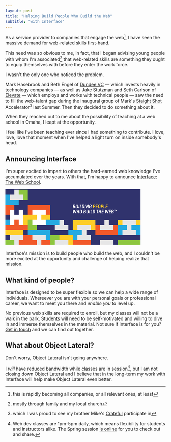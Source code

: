 ```yaml
---
layout: post
title: "Helping Build People Who Build the Web"
subtitle: "with Interface"
---
```


As a service provider to companies that engage the web[^1], I have seen the massive demand for web-related skills first-hand.

This need was so obvious to me, in fact, that I began advising young people with whom I'm associated[^2] that web-related skills are something they ought to equip themselves with before they enter the work force.

I wasn't the only one who noticed the problem.

Mark Hasebrook and Beth Engel of [Dundee VC][dundee] &mdash; which invests heavily in technology companies &mdash; as well as Jake Stutzman and Seth Carlson of [Elevate][elevate] &mdash; which employs and works with technical people &mdash; saw the need to fill the web-talent gap during the inaugural group of Mark's [Staight Shot][straight-shot] Accelerator[^3] last Summer. Then they decided to do something about it.

When they reached out to me about the possibility of teaching at a web school in Omaha, I leapt at the opportunity.

I feel like I've been teaching ever since I had something to contribute. I love, love, love that moment when I've helped a light turn on inside somebody's head.

## Announcing Interface

I'm super excited to impart to others the hard-earned web knowledge I've accumulated over the years. With that, I'm happy to announce [Interface: The Web School][interface].

[<img src="/images/posts/interface-banner.png" alt="Interface: The Web School" width="425" height="175">][interface]

Interface's mission is to build people who build the web, and I couldn't be more excited at the opportunity and challenge of helping realize that mission.

## What kind of people?

Interface is designed to be super flexible so we can help a wide range of individuals. Whereever you are with your personal goals or professional career, we want to meet you there and *enable you* to level up.

No previous web skills are required to enroll, but my classes will not be a walk in the park. Students will need to be self-motivated and willing to dive in and immerse themselves in the material. Not sure if Interface is for you? <a href="mailto:jerod@interfaceschool.com">Get in touch</a> and we can find out together.

## What about Object Lateral?

Don't worry, Object Lateral isn't going anywhere.

I *will* have reduced bandwidth while classes are in session[^4], but I am not closing down Object Lateral and I believe that in the long-term my work with Interface will help make Object Lateral even better.

[^1]: this is rapidly becoming all companies, or all relevant ones, at least

[^2]: mostly through family and my local church

[^3]: which I was proud to see my brother Mike's [Crateful][crateful] participate in

[^4]: Web dev classes are 1pm-5pm daily, which means flexibility for students and instructors alike. The Spring session [is online][interface-schedule] for you to check out and share.

[dundee]:http://dundeevc.com
[elevate]:http://elevate.co
[crateful]:http://crateful.me
[straight-shot]:http://straightshot.co
[interface]:http://interfaceschool.com
[interface-schedule]:http://interfaceschool.com/#learn
